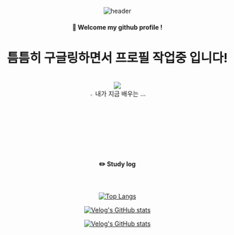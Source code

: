 <div align="center"> 

![header](https://capsule-render.vercel.app/api?type=cylinder&color=000000&height=150&section=header&text=readme작업중..!&fontColor=ffffff&fontSize=70&animation=fadeIn&fontAlignY=55&desc=%20&descAlignY=62&descAlign=62)
  
####  :wave: Welcome my github profile !

# 틈틈히 구글링하면서 프로필 작업중 입니다!

  
 <br/>
 <img src="https://img.shields.io/badge/Java-007396?style=flat-square&logo=Java&logoColor=white"/>

 <br/>

<summary>
  <img src="https://raw.githubusercontent.com/Tarikul-Islam-Anik/Animated-Fluent-Emojis/master/Emojis/Hand%20gestures/Eyes.png" alt="Eyes" width="2%" /> 내가 지금 배우는 ... 
</summary>
   <br>
  

 
   <br/>
   <br/>
 
#### :pencil2: Study log
 
  <br/>
  
[![Top Langs](https://github-readme-stats.vercel.app/api/top-langs/?username=893107&layout=compact)](https://github.com/anuraghazra/github-readme-stats)
  
[![Velog's GitHub stats](https://velog-readme-stats.vercel.app/api/badge?name=ijh7476)](https://velog.io/@ijh7476) 

[![Velog's GitHub stats](https://velog-readme-stats.vercel.app/api?name=ijh7476)](https://github.com/ijh7476/velog-readme-stats)
</div>
